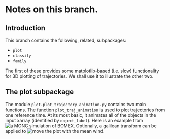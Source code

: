 # Notes on this branch.

##  Introduction

This branch contains the following, related, subpackages:
- `plot`
- `classify`
- `family`

The first of these provides some matplotlib-based (i.e. slow) functionality for 3D plotting of trajectories.
We shall use it to illustrate the other two.

## The plot subpackage

The module `plot.plot_trajectory_animation.py` contains two main functions.
The function `plot_traj_animation` is used to plot trajectories from one reference time.
At its most basic, it animates all of the objects in the input xarray (identified by `object_label`).
Here is an example from
![a MONC simulation of BOMEX](animations/Traj_plot_all.gif).
Optionally, a galilean transform can be applied to
![move the plot with the mean wind](animations/Traj_plot_all_gal.gif).
